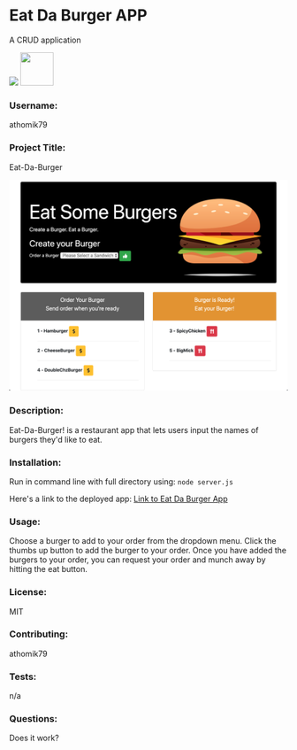# Eat Da Burger APP
A CRUD application

<img src="https://img.shields.io/badge/License-MIT-yellow.svg">

<img src="https://avatars.githubusercontent.com/u/55367871?" height="60px" width="60px">

### Username:

athomik79

### Project Title:

Eat-Da-Burger

![Eat Da Burger](https://github.com/athomik79/Eat-Da-Burger/blob/master/public/assets/img/eat_da_burger.png)

### Description:

Eat-Da-Burger! is a restaurant app that lets users input the names of burgers they'd like to eat.

### Installation:

Run in command line with full directory using: `node server.js`

Here's a link to the deployed app:
[Link to Eat Da Burger App](https://hidden-spire-81956.herokuapp.com/)

### Usage:

Choose a burger to add to your order from the dropdown menu. Click the thumbs up button to add the burger to your order. Once you have added the burgers to your order, you can request your order and munch away by hitting the eat button.

### License:

MIT

### Contributing:

athomik79

### Tests:

n/a

### Questions:

Does it work?

